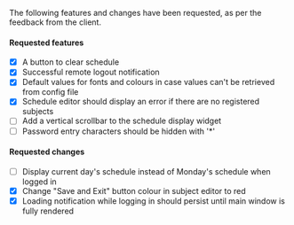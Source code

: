The following features and changes have been requested, as per the feedback from the client.
#### Requested features
- [x] A button to clear schedule
- [x] Successful remote logout notification
- [x] Default values for fonts and colours in case values can't be retrieved from config file
- [x] Schedule editor should display an error if there are no registered subjects
- [ ] Add a vertical scrollbar to the schedule display widget
- [ ] Password entry characters should be hidden with '*'
#### Requested changes
- [ ] Display current day's schedule instead of Monday's schedule when logged in
- [x] Change "Save and Exit" button colour in subject editor to red
- [x] Loading notification while logging in should persist until main window is fully rendered